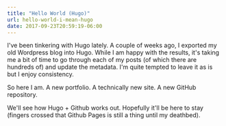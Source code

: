 ```yaml
---
title: "Hello World (Hugo)"
url: hello-world-i-mean-hugo
date: 2017-09-23T20:59:19-06:00
---
```


I've been tinkering with Hugo lately. A couple of weeks ago, I exported my old Wordpress blog into Hugo. While I am happy with the results, it's taking me a bit of time to go through each of my posts (of which there are hundreds of) and update the metadata. I'm quite tempted to leave it as is but I enjoy consistency.

So here I am. A new portfolio. A technically new site. A new GitHub repository.

We'll see how Hugo + Github works out. Hopefully it'll be here to stay (fingers crossed that Github Pages is still a thing until my deathbed).